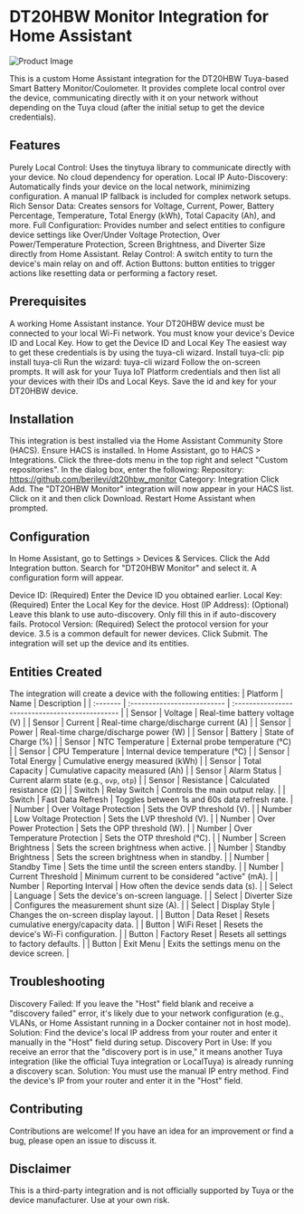 # DT20HBW Monitor Integration for Home Assistant

![Product Image](images/dt20hbw.avif)


This is a custom Home Assistant integration for the DT20HBW Tuya-based Smart Battery Monitor/Coulometer.
It provides complete local control over the device, communicating directly with it on your network without depending on the Tuya cloud (after the initial setup to get the device credentials).

## Features
Purely Local Control: Uses the tinytuya library to communicate directly with your device. No cloud dependency for operation.
Local IP Auto-Discovery: Automatically finds your device on the local network, minimizing configuration. A manual IP fallback is included for complex network setups.
Rich Sensor Data: Creates sensors for Voltage, Current, Power, Battery Percentage, Temperature, Total Energy (kWh), Total Capacity (Ah), and more.
Full Configuration: Provides number and select entities to configure device settings like Over/Under Voltage Protection, Over Power/Temperature Protection, Screen Brightness, and Diverter Size directly from Home Assistant.
Relay Control: A switch entity to turn the device's main relay on and off.
Action Buttons: button entities to trigger actions like resetting data or performing a factory reset.
## Prerequisites
A working Home Assistant instance.
Your DT20HBW device must be connected to your local Wi-Fi network.
You must know your device's Device ID and Local Key.
How to get the Device ID and Local Key
The easiest way to get these credentials is by using the tuya-cli wizard.
Install tuya-cli: pip install tuya-cli
Run the wizard: tuya-cli wizard
Follow the on-screen prompts. It will ask for your Tuya IoT Platform credentials and then list all your devices with their IDs and Local Keys.
Save the id and key for your DT20HBW device.
## Installation
This integration is best installed via the Home Assistant Community Store (HACS).
Ensure HACS is installed.
In Home Assistant, go to HACS > Integrations.
Click the three-dots menu in the top right and select "Custom repositories".
In the dialog box, enter the following:
Repository: https://github.com/berilevi/dt20hbw_monitor
Category: Integration
Click Add.
The "DT20HBW Monitor" integration will now appear in your HACS list. Click on it and then click Download.
Restart Home Assistant when prompted.
## Configuration
In Home Assistant, go to Settings > Devices & Services.
Click the Add Integration button.
Search for "DT20HBW Monitor" and select it.
A configuration form will appear.

Device ID: (Required) Enter the Device ID you obtained earlier.
Local Key: (Required) Enter the Local Key for the device.
Host (IP Address): (Optional) Leave this blank to use auto-discovery. Only fill this in if auto-discovery fails.
Protocol Version: (Required) Select the protocol version for your device. 3.5 is a common default for newer devices.
Click Submit. The integration will set up the device and its entities.
## Entities Created

The integration will create a device with the following entities:
| Platform | Name                        | Description                                     |
| :------- | :-------------------------- | :---------------------------------------------- |
| Sensor   | Voltage                     | Real-time battery voltage (V)                   |
| Sensor   | Current                     | Real-time charge/discharge current (A)          |
| Sensor   | Power                       | Real-time charge/discharge power (W)            |
| Sensor   | Battery                     | State of Charge (%)                             |
| Sensor   | NTC Temperature             | External probe temperature (°C)                 |
| Sensor   | CPU Temperature             | Internal device temperature (°C)                |
| Sensor   | Total Energy                | Cumulative energy measured (kWh)                |
| Sensor   | Total Capacity              | Cumulative capacity measured (Ah)               |
| Sensor   | Alarm Status                | Current alarm state (e.g., `ovp`, `otp`)        |
| Sensor   | Resistance                  | Calculated resistance (Ω)                       |
| Switch   | Relay Switch                | Controls the main output relay.                 |
| Switch   | Fast Data Refresh           | Toggles between 1s and 60s data refresh rate.   |
| Number   | Over Voltage Protection     | Sets the OVP threshold (V).                     |
| Number   | Low Voltage Protection      | Sets the LVP threshold (V).                     |
| Number   | Over Power Protection       | Sets the OPP threshold (W).                     |
| Number   | Over Temperature Protection | Sets the OTP threshold (°C).                    |
| Number   | Screen Brightness           | Sets the screen brightness when active.         |
| Number   | Standby Brightness          | Sets the screen brightness when in standby.     |
| Number   | Standby Time                | Sets the time until the screen enters standby.  |
| Number   | Current Threshold           | Minimum current to be considered "active" (mA). |
| Number   | Reporting Interval          | How often the device sends data (s).            |
| Select   | Language                    | Sets the device's on-screen language.           |
| Select   | Diverter Size               | Configures the measurement shunt size (A).      |
| Select   | Display Style               | Changes the on-screen display layout.           |
| Button   | Data Reset                  | Resets cumulative energy/capacity data.         |
| Button   | WiFi Reset                  | Resets the device's Wi-Fi configuration.        |
| Button   | Factory Reset               | Resets all settings to factory defaults.        |
| Button   | Exit Menu                   | Exits the settings menu on the device screen.   |

## Troubleshooting
Discovery Failed: If you leave the "Host" field blank and receive a "discovery failed" error, it's likely due to your network configuration (e.g., VLANs, or Home Assistant running in a Docker container not in host mode).
Solution: Find the device's local IP address from your router and enter it manually in the "Host" field during setup.
Discovery Port in Use: If you receive an error that the "discovery port is in use," it means another Tuya integration (like the official Tuya integration or LocalTuya) is already running a discovery scan.
Solution: You must use the manual IP entry method. Find the device's IP from your router and enter it in the "Host" field.
## Contributing
Contributions are welcome! If you have an idea for an improvement or find a bug, please open an issue to discuss it.
## Disclaimer
This is a third-party integration and is not officially supported by Tuya or the device manufacturer. Use at your own risk.

